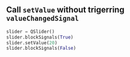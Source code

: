 ## Call `setValue` without trigerring `valueChangedSignal`

```python
slider = QSlider()
slider.blockSignals(True)
slider.setValue(20)
slider.blockSignals(False)
```